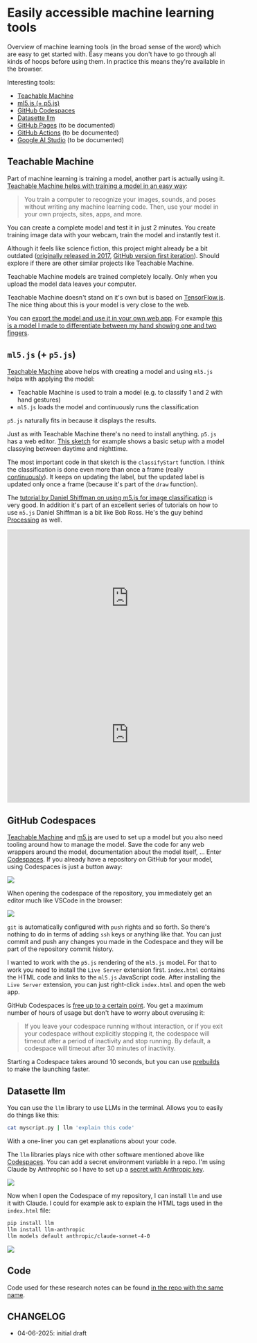 # Easily accessible machine learning tools

Overview of machine learning tools (in the broad sense of the word) which are easy to get started with.
Easy means you don't have to go through all kinds of hoops before using them.
In practice this means they're available in the browser.

Interesting tools:

- [Teachable Machine](https://teachablemachine.withgoogle.com/)
- [ml5.js (+ p5.js)](https://ml5js.org/)
- [GitHub Codespaces](https://github.com/features/codespaces)
- [Datasette llm](https://llm.datasette.io/en/stable/index.html)
- [GitHub Pages](https://pages.github.com/) (to be documented)
- [GitHub Actions](https://github.com/features/actions) (to be documented)
- [Google AI Studio](https://aistudio.google.com) (to be documented)

## Teachable Machine

Part of machine learning is training a model, another part is actually using it.
[Teachable Machine helps with training a model in an easy way](https://github.com/googlecreativelab/teachablemachine-community/):

> You train a computer to recognize your images, sounds, and poses without writing any machine learning code. Then, use your model in your own projects, sites, apps, and more.

You can create a complete model and test it in just 2 minutes. You create training image data with your webcam, train the model and instantly test it.

Although it feels like science fiction, this project might already be a bit outdated ([originally released in 2017](https://news.ycombinator.com/item?id=15399132), [GitHub version first iteration](https://github.com/googlecreativelab/teachable-machine-v1)). Should explore if there are other similar projects like Teachable Machine.

Teachable Machine models are trained completely locally. Only when you upload the model data leaves your computer.

Teachable Machine doesn't stand on it's own but is based on [TensorFlow.js](https://www.tensorflow.org/js/). The nice thing about this is your model is very close to the web.

You can [export the model and use it in your own web app](https://medium.com/@warronbebster/teachable-machine-tutorial-bananameter-4bfffa765866). For example [this is a model I made to differentiate between my hand showing one and two fingers](https://teachablemachine.withgoogle.com/models/KYiXDhDr9/).

## `ml5.js` (+ `p5.js`)

[Teachable Machine](#teachable-machine) above helps with creating a model and using `ml5.js` helps with applying the model:

- Teachable Machine is used to train a model (e.g. to classify 1 and 2 with hand gestures)
- `ml5.js` loads the model and continuously runs the classification

`p5.js` naturally fits in because it displays the results.

Just as with Teachable Machine there's no need to install anything.
`p5.js` has a web editor. [This sketch](https://editor.p5js.org/ml5/sketches/VvGXajA36) for example shows a basic setup with a model classying between daytime and nighttime.

The most important code in that sketch is the `classifyStart` function.
I think the classification is done even more than once a frame (really [continuously](https://docs.ml5js.org/#/reference/image-classifier?id=imageclassifierclassifystart)). It keeps on updating the label, but the updated label is updated only once a frame (because it's part of the `draw` function).

The [tutorial by Daniel Shiffman on using m5.js for image classification](https://thecodingtrain.com/tracks/ml5js-beginners-guide/ml5/1-classification/image-classification) is very good. In addition it's part of an excellent series of tutorials on how to use `m5.js`
Daniel Shiffman is a bit like Bob Ross. He's the guy behind [Processing](https://processing.org/tutorials) as well.

<iframe width="560" height="315" src="https://www.youtube.com/embed/pbjR20eTLVs?si=UX7C_eHqhMLhFh1a" title="YouTube video player" frameborder="0" allow="accelerometer; autoplay; clipboard-write; encrypted-media; gyroscope; picture-in-picture; web-share" referrerpolicy="strict-origin-when-cross-origin" allowfullscreen></iframe>

<iframe width="560" height="315" src="https://www.youtube.com/embed/_CpdwTcvBU8?si=hHlBvBRVPZzZJblZ" title="YouTube video player" frameborder="0" allow="accelerometer; autoplay; clipboard-write; encrypted-media; gyroscope; picture-in-picture; web-share" referrerpolicy="strict-origin-when-cross-origin" allowfullscreen></iframe>

## GitHub Codespaces

[Teachable Machine](#teachable-machine) and [m5.js](#ml5js--p5js) are used to set up a model but you also need tooling around how to manage the model.
Save the code for any web wrappers around the model, documentation about the model itself, ...
Enter [Codespaces](https://github.com/features/codespaces).
If you already have a repository on GitHub for your model, using Codespaces is just a button away:

![](/static/images/posts/easily-accessible-machine-learning-tools/codespaces-button.png)

When opening the codespace of the repository, you immediately get an editor much like VSCode in the browser:

![](/static/images/posts/easily-accessible-machine-learning-tools/vscode-style-editor.png)

`git` is automatically configured with `push` rights and so forth.
So there's nothing to do in terms of adding `ssh` keys or anything like that.
You can just commit and push any changes you made in the Codespace and they will be part of the repository commit history.

I wanted to work with the `p5.js` rendering of the `ml5.js` model.
For that to work you need to install the `Live Server` extension first.
`index.html` contains the HTML code and links to the `ml5.js` JavaScript code.
After installing the `Live Server` extension, you can just right-click `index.html` and open the web app.

GitHub Codespaces is [free up to a certain point](https://docs.github.com/en/billing/managing-billing-for-your-products/managing-billing-for-github-codespaces/about-billing-for-github-codespaces). You get a maximum number of hours of usage but don't have to worry about overusing it:

> If you leave your codespace running without interaction, or if you exit your codespace without explicitly stopping it, the codespace will timeout after a period of inactivity and stop running. By default, a codespace will timeout after 30 minutes of inactivity.

Starting a Codespace takes around 10 seconds, but you can use [prebuilds](https://docs.github.com/en/codespaces/prebuilding-your-codespaces/about-github-codespaces-prebuilds) to make the launching faster.

## Datasette llm

You can use the `llm` library to use LLMs in the terminal. Allows you to easily do things like this:

```bash
cat myscript.py | llm 'explain this code'
```

With a one-liner you can get explanations about your code.

The `llm` libraries plays nice with other software mentioned above like [Codespaces](#github-codespaces). You can add a secret environment variable in a repo. 
I'm using Claude by Anthrophic so I have to set up a [secret with Anthropic key](https://github.com/simonw/llm-anthropic?tab=readme-ov-file#usage).

![](/static/images/posts/easily-accessible-machine-learning-tools/codespaces-secrets.png)

Now when I open the Codespace of my repository, I can install `llm` and use it with Claude.
I could for example ask to explain the HTML tags used in the `index.html` file:

```bash
pip install llm
llm install llm-anthropic
llm models default anthropic/claude-sonnet-4-0
```

![](/static/images/posts/easily-accessible-machine-learning-tools/llm-explanation-index.png)

## Code

Code used for these research notes can be found [in the repo with the same name](https://github.com/IsaacVerm/easily-accessible-machine-learning-tools).

## CHANGELOG

- 04-06-2025: initial draft